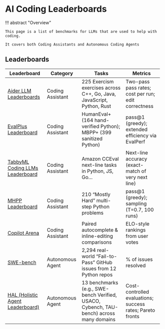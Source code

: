 # AI Coding Leaderboards

!!! abstract "Overview"

    This page is a list of benchmarks for LLMs that are used to help with coding.
    
    It covers both Coding Assistants and Autonomous Coding Agents

## Leaderboards

| Leaderboard                                                          | Category                  | Tasks                                                                                              | Metrics                                                    |
|----------------------------------------------------------------------|---------------------------|----------------------------------------------------------------------------------------------------|------------------------------------------------------------|
| [Aider LLM Leaderboards](https://aider.chat/docs/leaderboards/)       | Coding Assistant          | 225 Exercism exercises across C++, Go, Java, JavaScript, Python, Rust                              | Two-pass pass rates; cost per run; edit correctness        |
| [EvalPlus Leaderboard](https://evalplus.github.io/leaderboard.html)   | Coding Assistant          | HumanEval+ (164 hand-verified Python); MBPP+ (399 sanitized Python)                                | pass@1 (greedy); extended efficiency via EvalPerf          |
| [TabbyML Coding LLMs Leaderboard](https://leaderboard.tabbyml.com/)  | Coding Assistant          | Amazon CCEval next-line tasks in Python, JS, Go…                                                   | Next-line accuracy (exact-match of very next line)         |
| [MHPP Leaderboard](https://sparksofagi.github.io/MHPP/)               | Coding Assistant          | 210 “Mostly Hard” multi-step Python problems                                                       | pass@1 (greedy); sampling (T=0.7, 100 runs)                |
| [Copilot Arena](https://github.com/lmarena/copilot-arena)             | Coding Assistant          | Paired autocomplete & inline-editing comparisons                                                   | ELO-style rankings from user votes                         |
| [SWE-bench](https://www.swebench.com/)                                | Autonomous Agent          | 2,294 real-world “Fail-to-Pass” GitHub issues from 12 Python repos                                 | % of issues resolved                                       |
| [HAL (Holistic Agent Leaderboard)](https://hal.cs.princeton.edu/)     | Autonomous Agent          | 13 benchmarks (e.g., SWE-bench Verified, USACO, Cybench, TAU-bench) across many domains            | Cost-controlled evaluations; success rates; Pareto fronts  |

